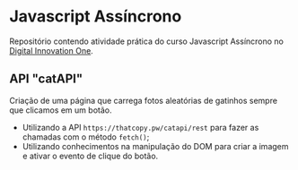# Javascript Assíncrono

Repositório contendo atividade prática do curso Javascript Assíncrono no [Digital Innovation One](https://digitalinnovation.one/).

## API "catAPI"

Criação de uma página que carrega fotos aleatórias de gatinhos sempre que clicamos em um botão.

- Utilizando a API `https://thatcopy.pw/catapi/rest` para fazer as chamadas com o método `fetch()`;
- Utilizando conhecimentos na manipulação do DOM para criar a imagem e ativar o evento de clique do botão.
